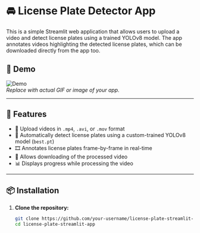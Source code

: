 # 🚘 License Plate Detector App

This is a simple Streamlit web application that allows users to upload a video and detect license plates using a trained YOLOv8 model. The app annotates videos highlighting the detected license plates, which can be downloaded directly from the app too.

## 📸 Demo

![Demo](https://github.com/user-attachments/assets/cc537905-6546-4262-905b-e8f773fbbf89)  
*Replace with actual GIF or image of your app.*

---

## 🔧 Features

- 📁 Upload videos in `.mp4`, `.avi`, or `.mov` format
- 🧠 Automatically detect license plates using a custom-trained YOLOv8 model (`best.pt`)
- 🎞 Annotates license plates frame-by-frame in real-time
- 💾 Allows downloading of the processed video
- 📊 Displays progress while processing the video

---

## 📦 Installation

1. **Clone the repository:**
   ```bash
   git clone https://github.com/your-username/license-plate-streamlit-app.git
   cd license-plate-streamlit-app

